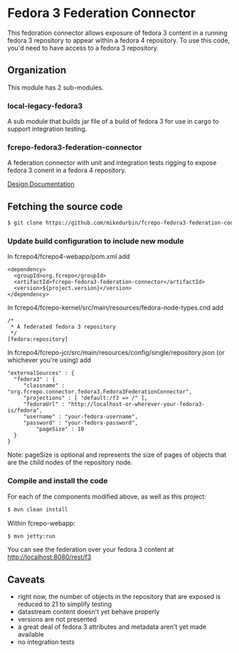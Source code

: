 # Fedora 3 Federation Connector

This fedoration connector allows exposure of fedora 3 content in a running fedora 3 repository
to appear within a fedora 4 repository.  To use this code, you'd need to have access to a fedora 3 repository.

## Organization

This module has 2 sub-modules.

### local-legacy-fedora3

A sub module that builds  jar file of a build of fedora 3 for use in
cargo to support integration testing.

### fcrepo-fedora3-federation-connector

A federation connector with unit and integration tests rigging to expose
fedora 3 conent in a fedora 4 repository.


[Design Documentation](https://wiki.duraspace.org/display/FF/Design+-+Fedora+3+to+4+Upgrade)

## Fetching the source code

```bash
$ git clone https://github.com/mikedurbin/fcrepo-fedora3-federation-connector
```
### Update build configuration to include new module

In fcrepo4/fcrepo4-webapp/pom.xml add

	<dependency>
	  <groupId>org.fcrepo</groupId>
	  <artifactId>fcrepo-fedora3-federation-connector</artifactId>
	  <version>${project.version}</version>
	</dependency>

In fcrepo4/fcrepo-kernel/src/main/resources/fedora-node-types.cnd add

	/*
	 * A federated fedora 3 repository
	 */
	[fedora:repository]

In fcrepo4/fcrepo-jcr/src/main/resources/config/single/repository.json (or whichever you're using) add

	"externalSources" : {
	  "fedora3" : {
	     "classname" : "org.fcrepo.connector.fedora3.Fedora3FederationConnector",
	     "projections" : [ "default:/f3 => /" ],
	     "fedoraUrl" : "http://localhost-or-wherever-your-fedora3-is/fedora",
	     "username" : "your-fedora-username",
	     "password" : "your-fedora-password",
             "pageSize" : 10
	  }
	}

Note: pageSize is optional and represents the size of pages of objects that are the child nodes of the
repository node.

### Compile and install the code
For each of the components modified above, as well as this project:

```bash
$ mvn clean install
```

Within fcrepo-webapp:

```bash
$ mvn jetty:run
```

You can see the federation over your fedora 3 content at [http://localhost:8080/rest/f3](http://localhost:8080/rest/f3)

## Caveats

* right now, the number of objects in the repository that are exposed is reduced to 21 to simplify testing
* datastream content doesn't yet behave properly
* versions are not presented
* a great deal of fedora 3 attributes and metadata aren't yet made available
* no integration tests

